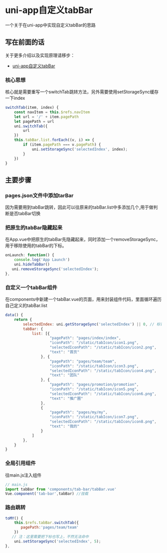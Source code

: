 # uni-app自定义tabBar
 一个关于在uni-app中实现自定义tabBar的思路

## 写在前面的话
关于更多介绍以及实现原理请移步：
- [uni-app自定义tabBar](https://blog.csdn.net/weixin_45785873/article/details/115202941)

### 核心思想
核心就是需要重写一个switchTab跳转方法，另外需要使用setStorageSync缓存一下index
```js
switchTab(item, index) {
    const navItem = this.$refs.navItem
    let url = '/' + item.pagePath
    let pagePath = url
    uni.switchTab({
        url
    })
    this.tabBar.list.forEach((v, i) => {
        if (item.pagePath === v.pagePath) {
            uni.setStorageSync('selectedIndex', index);
        }
    })
}
```

## 主要步骤
### pages.json文件中添加tarBar
因为需要用到tabBar跳转，因此可以往原来的tabBar.list中多添加几个,用于做判断是否tabBar切换
### 把原生的tabBar隐藏起来
在App.vue中把原生的tabBar先隐藏起来，同时添加一个removeStorageSync，用于移除使用的tabBar的下标。
```js
onLaunch: function() {
	console.log('App Launch')
	uni.hideTabBar()
   uni.removeStorageSync('selectedIndex');
},
```
### 自定义一个tabBar组件
在components中新建一个tabBar.vue的页面，用来封装组件代码，里面循环遍历自己定义的tabBar.list
```js
data() {
    return {
        selectedIndex: uni.getStorageSync('selectedIndex') || 0, // 标记
        tabBar: {
            list: [{
                    "pagePath": "pages/index/index",
                    "iconPath": "/static/tabIcon/icon1.png",
                    "selectedIconPath": "/static/tabIcon/icon2.png",
                    "text": "首页"
                }, {
                    "pagePath": "pages/team/team",
                    "iconPath": "/static/tabIcon/icon3.png",
                    "selectedIconPath": "/static/tabIcon/icon4.png",
                    "text": "团队"
                }, {
                    "pagePath": "pages/promotion/promotion",
                    "iconPath": "/static/tabIcon/icon5.png",
                    "selectedIconPath": "/static/tabIcon/icon6.png",
                    "text": "推广圈"
                },
                {
                    "pagePath": "pages/my/my",
                    "iconPath": "/static/tabIcon/icon7.png",
                    "selectedIconPath": "/static/tabIcon/icon8.png",
                    "text": "我的"
                }
            ]
        },
    }
}
```
### 全局引用组件
往main.js注入组件
```js
// main.js
import tabBar from 'components/tab-bar/tabBar.vue'
Vue.component('tab-bar',tabBar) //挂载
```
### 路由跳转
```js
toMY() {
	this.$refs.tabBar.switchTab({
	   pagePath:'pages/team/team'
	})
   // 注：这里需要把下标也写上，不然无法命中
    uni.setStorageSync('selectedIndex', 5);
},
```

